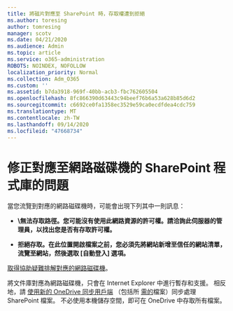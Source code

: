 ```yaml
---
title: 將磁片對應至 SharePoint 時，存取權遭到拒絕
ms.author: toresing
author: tomresing
manager: scotv
ms.date: 04/21/2020
ms.audience: Admin
ms.topic: article
ms.service: o365-administration
ROBOTS: NOINDEX, NOFOLLOW
localization_priority: Normal
ms.collection: Adm_O365
ms.custom: ''
ms.assetid: b7da3918-969f-40bb-acb3-fbc762605504
ms.openlocfilehash: 8fc866390d63443c94beef76b6a53a628b85d6d2
ms.sourcegitcommit: c6692ce0fa1358ec3529e59ca0ecdfdea4cdc759
ms.translationtype: MT
ms.contentlocale: zh-TW
ms.lasthandoff: 09/14/2020
ms.locfileid: "47668734"
---
```

# <a name="fix-problems-with-sharepoint-libraries-mapped-to-network-drives"></a>修正對應至網路磁碟機的 SharePoint 程式庫的問題

當您流覽到對應的網路磁碟機時，可能會出現下列其中一則訊息：
  
- **\\無法存取路徑。您可能沒有使用此網路資源的許可權。請洽詢此伺服器的管理員，以找出您是否有存取許可權。**

- **拒絕存取。在此位置開啟檔案之前，您必須先將網站新增至信任的網站清單，流覽至網站，然後選取 [自動登入] 選項。**

[取得協助疑難排解對應的網路磁碟機](https://docs.microsoft.com/sharepoint/support/administration/troubleshoot-mapped-network-drives)。
  
將文件庫對應為網路磁碟機，只會在 Internet Explorer 中進行暫存和支援。 相反地，請 [使用新的 OneDrive 同步用戶端](https://support.office.com/article/6de9ede8-5b6e-4503-80b2-6190f3354a88.aspx) （包括所 [需的](https://support.office.com/article/0e6860d3-d9f3-4971-b321-7092438fb38e.aspx)檔案）同步處理 SharePoint 檔案。 不必使用本機儲存空間，即可在 OneDrive 中存取所有檔案。
  